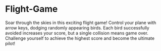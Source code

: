# Flight-Game
Soar through the skies in this exciting flight game! Control your plane with arrow keys, dodging randomly appearing birds. Each bird successfully avoided increases your score, but a single collision means game over. Challenge yourself to achieve the highest score and become the ultimate pilot!

